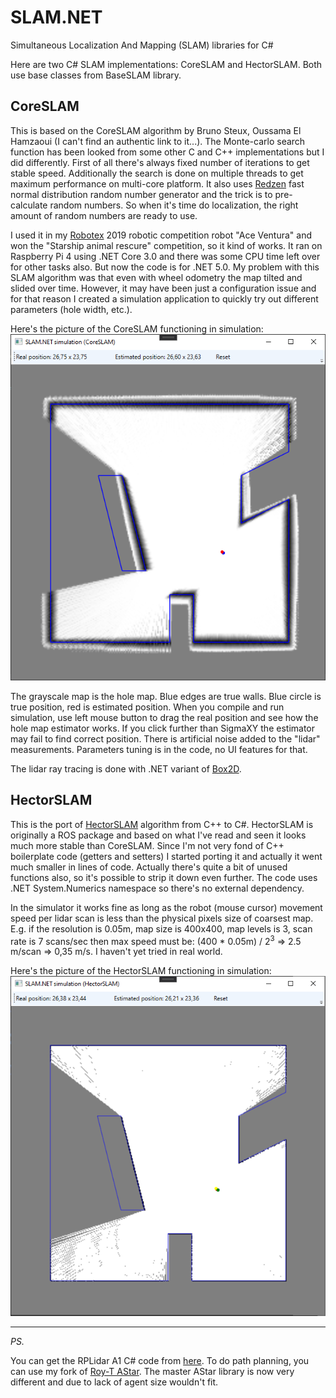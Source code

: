 # SLAM.NET

Simultaneous Localization And Mapping (SLAM) libraries for C#

Here are two C# SLAM implementations: CoreSLAM and HectorSLAM. Both use base classes from BaseSLAM library.

## CoreSLAM

This is based on the CoreSLAM algorithm by Bruno Steux, Oussama El Hamzaoui (I can't find an authentic link to it...).
The Monte-carlo search function has been looked from some other C and C++ implementations but I did differently.
First of all there's always fixed number of iterations to get stable speed.
Additionally the search is done on multiple threads to get maximum performance on multi-core platform.
It also uses [Redzen](https://www.nuget.org/packages/Redzen) fast normal distribution random number generator and the trick is to pre-calculate random numbers. So when it's time do localization, the right amount of random numbers are ready to use.

I used it in my [Robotex](https://robotex.international) 2019 robotic competition robot "Ace Ventura" and won the "Starship animal rescure" competition, so it kind of works.
It ran on Raspberry Pi 4 using .NET Core 3.0 and there was some CPU time left over for other tasks also. But now the code is for .NET 5.0.
My problem with this SLAM algorithm was that even with wheel odometry the map tilted and slided over time.
However, it may have been just a configuration issue and for that reason I created a simulation application to quickly try out different parameters (hole width, etc.).

Here's the picture of the CoreSLAM functioning in simulation:
![Simulation](simulation_coreslam.png)

The grayscale map is the hole map. Blue edges are true walls. Blue circle is true position, red is estimated position.
When you compile and run simulation, use left mouse button to drag the real position and see how the hole map estimator works.
If you click further than SigmaXY the estimator may fail to find correct position.
There is artificial noise added to the "lidar" measurements.
Parameters tuning is in the code, no UI features for that.

The lidar ray tracing is done with .NET variant of [Box2D](https://github.com/benukhanov/box2d-netstandard).

## HectorSLAM

This is the port of [HectorSLAM](https://github.com/tu-darmstadt-ros-pkg/hector_slam) algorithm from C++ to C#.
HectorSLAM is originally a ROS package and based on what I've read and seen it looks much more stable than CoreSLAM.
Since I'm not very fond of C++ boilerplate code (getters and setters) I started porting it and actually it went much smaller in lines of code.
Actually there's quite a bit of unused functions also, so it's possible to strip it down even further.
The code uses .NET System.Numerics namespace so there's no external dependency.

In the simulator it works fine as long as the robot (mouse cursor) movement speed per lidar scan is less than the physical pixels size of coarsest map.
E.g. if the resolution is 0.05m, map size is 400x400, map levels is 3, scan rate is 7 scans/sec then max speed must be:
  (400 * 0.05m) / 2<sup>3</sup> => 2.5 m/scan => 0,35 m/s.
I haven't yet tried in real world.

Here's the picture of the HectorSLAM functioning in simulation:
![Simulation](simulation_hectorslam.png)

----

*PS.*

You can get the RPLidar A1 C# code from [here](https://github.com/mikkleini/rplidar.net). To do path planning, you can use my fork of [Roy-T AStar]( https://github.com/mikkleini/AStar). The master AStar library is now very different and due to lack of agent size wouldn't fit.
